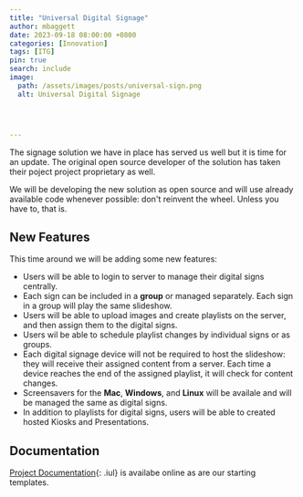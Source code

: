 ```yaml
---
title: "Universal Digital Signage"
author: mbaggett
date: 2023-09-18 08:00:00 +0800
categories: [Innovation]
tags: [ITG] 
pin: true
search: include
image:
  path: /assets/images/posts/universal-sign.png
  alt: Universal Digital Signage




---
```

The signage solution we have in place has served us well but it is time for an update. The original open source developer of the solution has taken their poject project proprietary as well.

We will be developing the new solution as open source and will use already available code whenever possible: don't reinvent the wheel.  Unless you have to, that is. 

## New Features

This time around we will be adding some new features:

* Users will be able to login to server to manage their digital signs centrally.
* Each sign can be included in a **group** or managed separately. Each sign in a group will play the same slideshow.
* Users will be able to upload images and create playlists on the server, and then assign them to the digital signs.
* Users wil be able to schedule playlist changes by individual signs or as groups.
* Each digital signage device will not be required to host the slideshow: they will receive their assigned content from a server. Each time a device reaches the end of the assigned playlist, it will check for content changes.
* Screensavers for the <b>Mac</b>, <b>Windows</b>, and <b>Linux</b> will be availale and will be managed the same as digital signs.
* In addition to playlists for digital signs, users will be able to created hosted Kiosks and Presentations. 

## Documentation

[Project Documentation](/signage/ 'ITG: Universal Digital Signage'){: .iul}
is availabe online as are our starting templates.

<!-- {% download_link /certificates/certificate-Intro to Git.pdf %} -->